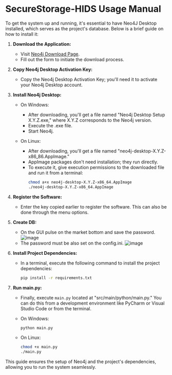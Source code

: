 # SecureStorage-HIDS Usage Manual

To get the system up and running, it's essential to have Neo4J Desktop installed, which serves as the project's database. Below is a brief guide on how to install it:

1. **Download the Application:**
   - Visit [Neo4j Download Page](https://neo4j.com/download/).
   - Fill out the form to initiate the download process.

2. **Copy Neo4j Desktop Activation Key:**
   - Copy the Neo4j Desktop Activation Key; you'll need it to activate your Neo4j Desktop account.

3. **Install Neo4j Desktop:**
   - On Windows:
     - After downloading, you'll get a file named "Neo4j Desktop Setup X.Y.Z.exe," where X.Y.Z corresponds to the Neo4j version.
     - Execute the .exe file.
     - Start Neo4j.

   - On Linux:
     - After downloading, you'll get a file named "neo4j-desktop-X.Y.Z-x86_86.AppImage."
     - AppImage packages don't need installation; they run directly.
     - To execute it, give execution permissions to the downloaded file and run it from a terminal:
       ```bash
       chmod a+x neo4j-desktop-X.Y.Z-x86_64.AppImage
       ./neo4j-desktop-X.Y.Z-x86_64.AppImage
       ```

4. **Register the Software:**
   - Enter the key copied earlier to register the software. This can also be done through the menu options.
  
5. **Create DB:**
   - On the GUI pulse on the market bottom and save the password.
  ![image](https://github.com/US-SSII/SecureStorage-HIDS/assets/72869496/e9c59aff-895b-433a-8fc6-934b420cb6db)
   - The password must be also set on the config.ini.
   ![image](https://github.com/US-SSII/SecureStorage-HIDS/assets/72869496/195e22ff-2bb1-4e15-88fd-fa7a7af1acd5)

5. **Install Project Dependencies:**
   - In a terminal, execute the following command to install the project dependencies:
     ```bash
     pip install -r requirements.txt
     ```

6. **Run main.py:**
   - Finally, execute `main.py` located at "src/main/python/main.py." You can do this from a development environment like PyCharm or Visual Studio Code or from the terminal.
   
   - On Windows:
     ```bash
     python main.py
     ```

   - On Linux:
     ```bash
     chmod +x main.py
     ./main.py
     ```

This guide ensures the setup of Neo4j and the project's dependencies, allowing you to run the system seamlessly.
